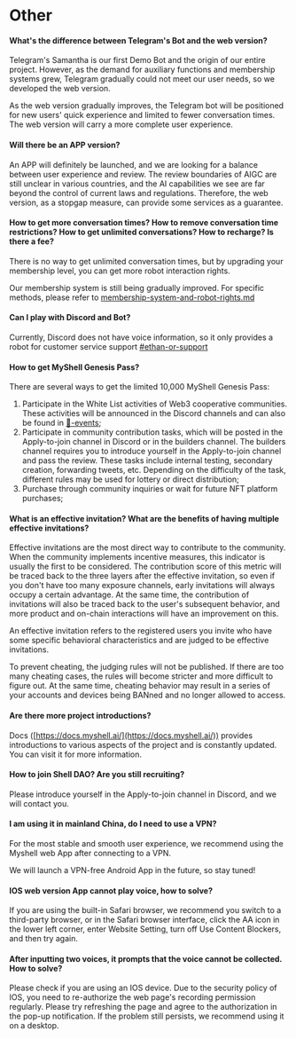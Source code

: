# Other

#### What's the difference between Telegram's Bot and the web version?

Telegram's Samantha is our first Demo Bot and the origin of our entire project. However, as the demand for auxiliary functions and membership systems grew, Telegram gradually could not meet our user needs, so we developed the web version.

As the web version gradually improves, the Telegram bot will be positioned for new users' quick experience and limited to fewer conversation times. The web version will carry a more complete user experience.

#### Will there be an APP version?

An APP will definitely be launched, and we are looking for a balance between user experience and review. The review boundaries of AIGC are still unclear in various countries, and the AI capabilities we see are far beyond the control of current laws and regulations. Therefore, the web version, as a stopgap measure, can provide some services as a guarantee.

#### How to get more conversation times? How to remove conversation time restrictions? How to get unlimited conversations? How to recharge? Is there a fee?

There is no way to get unlimited conversation times, but by upgrading your membership level, you can get more robot interaction rights.

Our membership system is still being gradually improved. For specific methods, please refer to [membership-system-and-robot-rights.md](../product-manual/membership-system-and-robot-rights.md "mention")

#### Can I play with Discord and Bot?

Currently, Discord does not have voice information, so it only provides a robot for customer service support [#ethan-or-support](../product-manual/robot-introduction.md#ethan-or-support "mention")&#x20;

#### How to get MyShell Genesis Pass?

There are several ways to get the limited 10,000 MyShell Genesis Pass:

1. Participate in the White List activities of Web3 cooperative communities. These activities will be announced in the Discord channels and can also be found in [🎉-events](../🎉-events/ "mention");
2. Participate in community contribution tasks, which will be posted in the Apply-to-join channel in Discord or in the builders channel. The builders channel requires you to introduce yourself in the Apply-to-join channel and pass the review. These tasks include internal testing, secondary creation, forwarding tweets, etc. Depending on the difficulty of the task, different rules may be used for lottery or direct distribution;
3. Purchase through community inquiries or wait for future NFT platform purchases;

#### What is an effective invitation? What are the benefits of having multiple effective invitations?

Effective invitations are the most direct way to contribute to the community. When the community implements incentive measures, this indicator is usually the first to be considered. The contribution score of this metric will be traced back to the three layers after the effective invitation, so even if you don't have too many exposure channels, early invitations will always occupy a certain advantage. At the same time, the contribution of invitations will also be traced back to the user's subsequent behavior, and more product and on-chain interactions will have an improvement on this.

An effective invitation refers to the registered users you invite who have some specific behavioral characteristics and are judged to be effective invitations.

To prevent cheating, the judging rules will not be published. If there are too many cheating cases, the rules will become stricter and more difficult to figure out. At the same time, cheating behavior may result in a series of your accounts and devices being BANned and no longer allowed to access.

#### Are there more project introductions?

Docs ([https://docs.myshell.ai/](https://docs.myshell.ai/)) provides introductions to various aspects of the project and is constantly updated. You can visit it for more information.

#### How to join Shell DAO? Are you still recruiting?

Please introduce yourself in the Apply-to-join channel in Discord, and we will contact you.

#### I am using it in mainland China, do I need to use a VPN?

For the most stable and smooth user experience, we recommend using the Myshell web App after connecting to a VPN.

We will launch a VPN-free Android App in the future, so stay tuned!

#### IOS web version App cannot play voice, how to solve?

If you are using the built-in Safari browser, we recommend you switch to a third-party browser, or in the Safari browser interface, click the AA icon in the lower left corner, enter Website Setting, turn off Use Content Blockers, and then try again.

#### After inputting two voices, it prompts that the voice cannot be collected. How to solve?

Please check if you are using an IOS device. Due to the security policy of IOS, you need to re-authorize the web page's recording permission regularly. Please try refreshing the page and agree to the authorization in the pop-up notification. If the problem still persists, we recommend using it on a desktop.